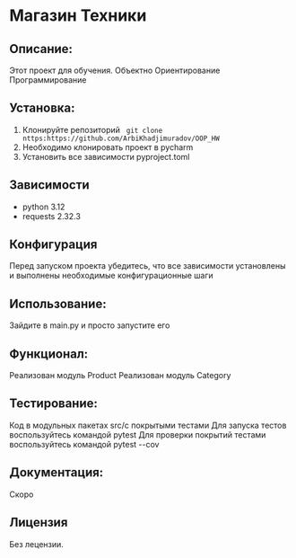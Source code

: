 # Магазин Техники


## Описание:
Этот проект для обучения. Объектно Ориентирование Программирование 


## Установка:
1. Клонируйте репозиторий 
``` git clone nttps:https://github.com/ArbiKhadjimuradov/OOP_HW```
2. Необходимо клонировать проект в pycharm 
3. Установить все зависимости pyproject.toml

## Зависимости
- python 3.12
- requests 2.32.3


## Конфигурация
Перед запуском проекта убедитесь, что все зависимости установлены и выполнены необходимые конфигурационные шаги


## Использование:
Зайдите в main.py и просто запустите его


## Функционал:
Реализован модуль Product
Реализован модуль Category


## Тестирование:
Код в модульных пакетах src/с покрытыми тестами Для запуска тестов воспользуйтесь командой pytest
Для проверки покрытий тестами воспользуйтесь командой pytest --cov

## Документация:
Скоро


## Лицензия 
Без лецензии.